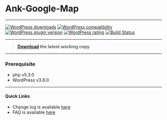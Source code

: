 # Ank-Google-Map

- - -
[![WordPress downloads](https://img.shields.io/wordpress/plugin/dt/ank-google-map.svg?style=flat-square)](https://wordpress.org/plugins/ank-google-map)
[![WordPress compatibility](https://img.shields.io/wordpress/v/ank-google-map.svg?style=flat-square)](https://wordpress.org/plugins/ank-google-map)
[![WordPress plugin version](https://img.shields.io/wordpress/plugin/v/ank-google-map.svg?style=flat-square)](https://wordpress.org/plugins/ank-google-map)
[![WordPress rating](https://img.shields.io/wordpress/plugin/r/ank-google-map.svg?style=flat-square)](https://wordpress.org/plugins/ank-google-map)
[![Build Status](https://travis-ci.org/ank91/ank-google-map.svg)](https://travis-ci.org/ank91/ank-google-map)

- - -

>**[Download](https://wordpress.org/plugins/ank-google-map) the latest working copy**

- - -

### Prerequisite
* php v5.3.0
* WordPress v3.8.0

- - -
#### Quick Links

* Change log is available [here](https://wordpress.org/plugins/ank-google-map/changelog/)
* FAQ is available [here](https://wordpress.org/plugins/ank-google-map/faq/)

